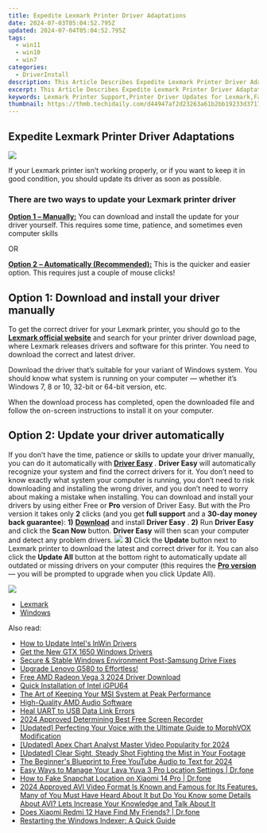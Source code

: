 ```yaml
---
title: Expedite Lexmark Printer Driver Adaptations
date: 2024-07-03T05:04:52.795Z
updated: 2024-07-04T05:04:52.795Z
tags:
  - win11
  - win10
  - win7
categories:
  - DriverInstall
description: This Article Describes Expedite Lexmark Printer Driver Adaptations
excerpt: This Article Describes Expedite Lexmark Printer Driver Adaptations
keywords: Lexmark Printer Support,Printer Driver Updates for Lexmark,Fast Lexmark Printer Installation Guide,Lexmark Driver Compatibility Checker,Optimized Printer Drivers for Lexmark Devices,Lexmark Print Driver Troubleshooting Tips,Latest Lexmark Printer Drivers Released
thumbnail: https://thmb.techidaily.com/d44947af2d23263a61b2bb19233d3717a7fd178394378301c673d9cd094e466a.jpg
---
```


## Expedite Lexmark Printer Driver Adaptations

![](https://images.drivereasy.com/wp-content/uploads/2018/05/img_5af0328223eef-269x300.jpg)

If your Lexmark printer isn’t working properly, or if you want to keep it in good condition, you should update its driver as soon as possible.

### There are two ways to update your Lexmark printer driver

[**Option 1** **– Manually:**](#man) You can download and install the update for your driver yourself. This requires some time, patience, and sometimes even computer skills

OR

[**Option 2** **– Automatically (Recommended):**](#auto) This is the quicker and easier option. This requires just a couple of mouse clicks!

## Option 1: Download and install your driver manually

To get the correct driver for your Lexmark printer, you should go to the **[Lexmark official website](https://www.lexmark.com/)**  and search for your printer driver download page, where Lexmark releases drivers and software for this printer. You need to download the correct and latest driver.

 Download the driver that’s suitable for your variant of Windows system. You should know what system is running on your computer — whether it’s Windows 7, 8 or 10, 32-bit or 64-bit version, etc.

When the download process has completed, open the downloaded file and follow the on-screen instructions to install it on your computer.

## Option 2: Update your driver automatically

If you don’t have the time, patience or skills to update your driver manually, you can do it automatically with [**Driver Easy**](https://tools.techidaily.com/drivereasy/download/) . **Driver Easy**  will automatically recognize your system and find the correct drivers for it. You don’t need to know exactly what system your computer is running, you don’t need to risk downloading and installing the wrong driver, and you don’t need to worry about making a mistake when installing.  You can download and install your drivers by using either Free or **Pro**  version of Driver Easy. But with the Pro version it takes only **2**  clicks (and you get **full support** and a **30-day money back guarantee**): **1)** [**Download**](https://tools.techidaily.com/drivereasy/download/) and install **Driver Easy** . **2)** Run **Driver Easy** and click the **Scan Now** button. **Driver Easy**  will then scan your computer and detect any problem drivers. ![](https://images.drivereasy.com/wp-content/uploads/2018/04/img_5ad448343f7d8.png) **3)**  Click the **Update**  button next to Lexmark printer to download the latest and correct driver for it. You can also click the **Update All**  button at the bottom right to automatically update all outdated or missing drivers on your computer (this requires the **[Pro version](https://tools.techidaily.com/drivereasy/download/)**  — you will be prompted to upgrade when you click Update All).

![](https://images.drivereasy.com/wp-content/uploads/2018/05/img_5af034a57d052.jpg)

* [Lexmark](https://store.drivereasy.com/order/cart.php?PRODS=4731822&QTY=1&AFFILIATE=108875)
* [Windows](https://tools.techidaily.com/drivereasy/download/)

<ins class="adsbygoogle"
     style="display:block"
     data-ad-format="autorelaxed"
     data-ad-client="ca-pub-7571918770474297"
     data-ad-slot="1223367746"></ins>



<ins class="adsbygoogle"
     style="display:block"
     data-ad-client="ca-pub-7571918770474297"
     data-ad-slot="8358498916"
     data-ad-format="auto"
     data-full-width-responsive="true"></ins>

<span class="atpl-alsoreadstyle">Also read:</span>
<div><ul>
<li><a href="https://driver-install.techidaily.com/how-to-update-intels-inwin-drivers/"><u>How to Update Intel's InWin Drivers</u></a></li>
<li><a href="https://driver-install.techidaily.com/get-the-new-gtx-1650-windows-drivers/"><u>Get the New GTX 1650 Windows Drivers</u></a></li>
<li><a href="https://driver-install.techidaily.com/secure-and-stable-windows-environment-post-samsung-drive-fixes/"><u>Secure & Stable Windows Environment Post-Samsung Drive Fixes</u></a></li>
<li><a href="https://driver-install.techidaily.com/1720063358862-upgrade-lenovo-g580-to-effortless/"><u>Upgrade Lenovo G580 to Effortless!</u></a></li>
<li><a href="https://driver-install.techidaily.com/free-amd-radeon-vega-3-2024-driver-download/"><u>Free AMD Radeon Vega 3 2024 Driver Download</u></a></li>
<li><a href="https://driver-install.techidaily.com/quick-installation-of-intel-igpu64/"><u>Quick Installation of Intel iGPU64</u></a></li>
<li><a href="https://driver-install.techidaily.com/the-art-of-keeping-your-msi-system-at-peak-performance/"><u>The Art of Keeping Your MSI System at Peak Performance</u></a></li>
<li><a href="https://driver-install.techidaily.com/high-quality-amd-audio-software/"><u>High-Quality AMD Audio Software</u></a></li>
<li><a href="https://driver-install.techidaily.com/heal-uart-to-usb-data-link-errors/"><u>Heal UART to USB Data Link Errors</u></a></li>
<li><a href="https://screen-sharing-recording.techidaily.com/2024-approved-determining-best-free-screen-recorder/"><u>2024 Approved  Determining Best Free Screen Recorder</u></a></li>
<li><a href="https://extra-guidance.techidaily.com/updated-perfecting-your-voice-with-the-ultimate-guide-to-morphvox-modification/"><u>[Updated] Perfecting Your Voice with the Ultimate Guide to MorphVOX Modification</u></a></li>
<li><a href="https://youtube-webster.techidaily.com/ed-apex-chart-analyst-master-video-popularity-for-2024/"><u>[Updated] Apex Chart Analyst  Master Video Popularity for 2024</u></a></li>
<li><a href="https://extra-hints.techidaily.com/updated-clear-sight-steady-shot-fighting-the-mist-in-your-footage/"><u>[Updated] Clear Sight, Steady Shot  Fighting the Mist in Your Footage</u></a></li>
<li><a href="https://facebook-video-footage.techidaily.com/the-beginners-blueprint-to-free-youtube-audio-to-text-for-2024/"><u>The Beginner's Blueprint to Free YouTube Audio to Text for 2024</u></a></li>
<li><a href="https://android-location.techidaily.com/easy-ways-to-manage-your-lava-yuva-3-pro-location-settings-drfone-by-drfone-virtual/"><u>Easy Ways to Manage Your Lava Yuva 3 Pro Location Settings | Dr.fone</u></a></li>
<li><a href="https://review-topics.techidaily.com/how-to-fake-snapchat-location-on-xiaomi-14-pro-drfone-by-drfone-virtual-android/"><u>How to Fake Snapchat Location on Xiaomi 14 Pro | Dr.fone</u></a></li>
<li><a href="https://ai-editing-video.techidaily.com/2024-approved-avi-video-format-is-known-and-famous-for-its-features-many-of-you-must-have-heard-about-it-but-do-you-know-some-details-about-avi-lets-increas/"><u>2024 Approved AVI Video Format Is Known and Famous for Its Features. Many of You Must Have Heard About It but Do You Know some Details About AVI? Lets Increase Your Knowledge and Talk About It</u></a></li>
<li><a href="https://location-social.techidaily.com/does-xiaomi-redmi-12-have-find-my-friends-drfone-by-drfone-virtual-android/"><u>Does Xiaomi Redmi 12 Have Find My Friends? | Dr.fone</u></a></li>
<li><a href="https://win11-tips.techidaily.com/restarting-the-windows-indexer-a-quick-guide/"><u>Restarting the Windows Indexer: A Quick Guide</u></a></li>
</ul></div>
